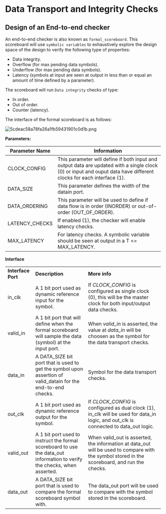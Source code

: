 # Data Transport and Integrity Checks

## Design of an End-to-end checker

An end-to-end checker is also known as `formal_scoreboard`. This scoreboard will use `symbolic variables` to exhaustively explore the design space of the design to verify the following type of properties:

- Data integrity.
- Overflow (for max pending data symbols).
- Underflow (for max pending data symbols).
- Latency (symbols at input are seen at output in less than or equal an amount of time defined by a parameter).

The scoreboard will run `Data integrity` checks of type:

- In order.
- Out of order.
- Counter (latency).

The interface of the formal scoreboard is as follows:

![5cdeac58a78fa26a1fb59431901c0d1b.png](:/b15251e15cf44cedbbf267f5cac58c79)

**Parameters:**

| **Parameter Name** | **Information** |
| --- | --- |
| CLOCK_CONFIG | This parameter will define if both input and output data are updated with a single clock (0) or input and ouput data have different clocks for each interface (1). |
| DATA_SIZE | This parameter defines the width of the datain port. |
| DATA_ORDERING | This parameter will be used to define if data flow is in order (INORDER) or out-of-order (OUT\_OF\_ORDER). |
| LATENCY_CHECKS | If enabled (1), the checker will enable latency checks. |
| MAX_LATENCY | For latency checks. A symbolic variable should be seen at output in a T <= MAX_LATENCY. |

**Interface**

|     |     |     |
| --- | --- | --- |
| **Interface Port** | **Description** | **More info** |
| in_clk | A 1 bit port used as dynamic reference input for the symbol. | If *CLOCK_CONFIG* is configured as single clock (0), this will be the master clock for both input/output data checks. |
| valid_in | A 1 bit port that will define when the formal scoreboard will sample the data (symbol) at the input port. | When *valid_in* is asserted, the value at *data_in* will be choosen as the symbol for the data transport checks. |
| data_in | A DATA\_SIZE bit port that is used to get the symbol upon assertion of valid\_datain for the end-to-end checks. | Symbol for the data transport checks. |
| out_clk | A 1 bit port used as dynamic reference output for the symbol. | If *CLOCK_CONFIG* is configured as dual clock (1), in\_clk will be used for data\_in logic, and out\_clk is connected to data\_out logic. |
| valid_out | A 1 bit port used to instruct the formal scoreboard to use the data_out information to verify the checks, when asserted. | When valid\_out is asserted, the information at data\_out will be used to compare with the symbol stored in the scoreboard, and run the checks. |
| data_out | A DATA_SIZE bit port that is used to compare the formal scoreboard symbol with. | The data_out port will be used to compare with the symbol stored in the scoreboard. |
